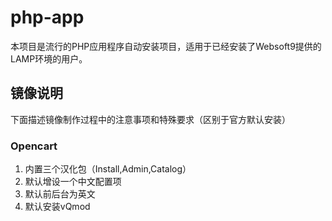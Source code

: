 # php-app
本项目是流行的PHP应用程序自动安装项目，适用于已经安装了Websoft9提供的LAMP环境的用户。

## 镜像说明

下面描述镜像制作过程中的注意事项和特殊要求（区别于官方默认安装）

### Opencart
1. 内置三个汉化包（Install,Admin,Catalog）
2. 默认增设一个中文配置项
3. 默认前后台为英文
4. 默认安装vQmod
